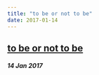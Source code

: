 ```yaml
---
title: "to be or not to be"
date: 2017-01-14
---
```


<h2><a href="http://evandekhayser.com/2017/01/14/to-be-or-not-to-be" class="title">to be or not to be</a></h2>
<h5>14 Jan 2017</h5>
